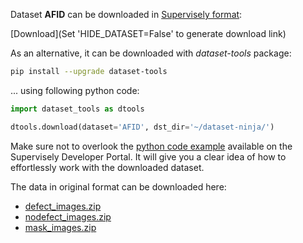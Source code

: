 Dataset **AFID** can be downloaded in [Supervisely format](https://developer.supervisely.com/api-references/supervisely-annotation-json-format):

 [Download](Set 'HIDE_DATASET=False' to generate download link)

As an alternative, it can be downloaded with *dataset-tools* package:
``` bash
pip install --upgrade dataset-tools
```

... using following python code:
``` python
import dataset_tools as dtools

dtools.download(dataset='AFID', dst_dir='~/dataset-ninja/')
```
Make sure not to overlook the [python code example](https://developer.supervisely.com/getting-started/python-sdk-tutorials/iterate-over-a-local-project) available on the Supervisely Developer Portal. It will give you a clear idea of how to effortlessly work with the downloaded dataset.

The data in original format can be downloaded here:

- [defect_images.zip](https://newweb.aitex.es/wp-content/uploads/2019/07/Defect_images.7z)
- [nodefect_images.zip](https://newweb.aitex.es/wp-content/uploads/2019/07/NODefect_images.7z)
- [mask_images.zip](https://newweb.aitex.es/wp-content/uploads/2019/07/Mask_images.7z)
